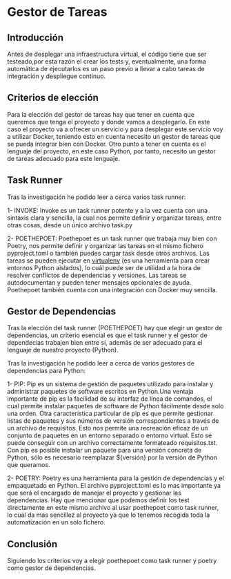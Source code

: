 # Gestor de Tareas

## Introducción
Antes de desplegar una infraestructura virtual, el código tiene que ser testeado,por esta razón el crear los tests y, eventualmente, una forma automática de ejecutarlos 
es un paso previo a llevar a cabo tareas de integración y despliegue continuo.

## Criterios de elección

Para la elección del gestor de tareas hay que tener en cuenta que queremos que tenga el proyecto y donde vamos a desplegarlo. En este caso el proyecto va a ofrecer 
un servicio y para desplegar este servicio voy a utilizar Docker, teniendo esto en cuenta necesito un gestor de tareas que se pueda integrar bien con Docker.
Otro punto a tener en cuenta es el lenguaje del proyecto, en este caso Python, por tanto, necesito un gestor de tareas adecuado para este lenguaje.


## Task Runner

Tras la investigación he podido leer a cerca varios task runner:

1- INVOKE: Invoke es un task runner potente y a la vez cuenta con una sintaxis clara y sencilla, la cual nos permite definir y organizar tareas, entre otras cosas,
desde un único archivo task.py

2- POETHEPOET: Poethepoet es un task runner que trabaja muy bien con Poetry, nos permite definir y organizar las tareas en el mismo fichero pyproject.toml o también
puedes cargar task desde otros archivos. Las tareas se pueden ejecutar en [virtualenv](https://virtualenv.pypa.io/en/latest/)
(es una herramienta para crear entornos Python aislados), lo cuál puede ser de  utilidad a la hora de resolver conflictos de dependencias y versiones.
Las tareas se autodocumentan y pueden tener mensajes opcionales de ayuda. Poethepoet también cuenta con una integración con Docker muy sencilla.

## Gestor de Dependencias

Tras la elección del task runner (POETHEPOET) hay que elegir un gestor de dependencias, un criterio esencial es que el task runner y el gestor de dependecias trabajen 
bien entre sí, además de ser adecuado para el lenguaje de nuestro proyecto (Python).

Tras la investigación he podido leer a cerca de varios gestores de dependencias para Python:

1- PIP: Pip es un sistema de gestión de paquetes utilizado para instalar y administrar paquetes de software escritos en Python.Una ventaja importante de pip es la facilidad de su interfaz de línea de comandos, el cual permite instalar paquetes de software de Python fácilmente desde solo una orden. Otra característica particular de pip es que permite gestionar listas de paquetes y sus números de versión correspondientes a través de un archivo de requisitos. Esto nos permite una recreación eficaz de un conjunto de paquetes en un entorno separado o entorno virtual. Esto se puede conseguir con un archivo correctamente formateado requisitos.txt. Con pip es posible instalar un paquete para una versión concreta de Python, sólo es necesario reemplazar ${versión} por la versión de Python que queramos.

2- POETRY: Poetry es una herramienta para la gestión de dependencias y el empaquetado en Python. El archivo pyproject.toml es lo mas importante ya que será el encargado de manejar el proyecto y gestionar las dependencias. Hay que mencionar que podemos definir los test directamente en este mismo archivo al usar poethepoet como task runner, lo cual da mas sencillez al proyecto ya que lo tenemos recogida toda la automatización en un solo fichero.

## Conclusión

Siguiendo los criterios voy a elegir poethepoet como task runner y poetry como gestor de dependencias.
